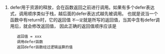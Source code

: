 1. defer用于资源的释放，会在函数返回之前进行调用。如果有多个defer表达式，调用顺序类似于栈，越后面的defer表达式越先被调用。
    也就是说当一个函数中有return时，它的返回值 `不一定`就是所写的返回值，当其中含有defer调用后，就会修改返回值，
    因此正确的返回值顺序应该是
    ```aidl
       返回值 = xxx
       调用defer函数
       返回defer函数经过逻辑运算的值

    ```

    